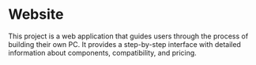 # Website
This project is a web application that guides users through the process of building their own PC. It provides a step-by-step interface with detailed information about components, compatibility, and pricing.
